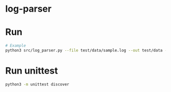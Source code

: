 # log-parser


# Run

```sh
# Example
python3 src/log_parser.py --file test/data/sample.log --out test/data --verbose
```

# Run unittest
```sh
python3 -m unittest discover
```
